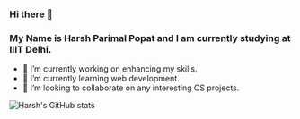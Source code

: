 ### Hi there 👋

### My Name is **Harsh Parimal Popat** and I am currently studying at **IIIT Delhi**.

- 🔭 I’m currently working on enhancing my skills.
- 🌱 I’m currently learning web development.
- 👯 I’m looking to collaborate on any interesting CS projects.

![Harsh's GitHub stats](https://github-readme-stats.vercel.app/api?username=harshpopat2003&show_icons=true&theme=radical)

<!--
**harshpopat2003/harshpopat2003** is a ✨ _special_ ✨ repository because its `README.md` (this file) appears on your GitHub profile.

Here are some ideas to get you started:

- 🔭 I’m currently working on ...
- 🌱 I’m currently learning ...
- 👯 I’m looking to collaborate on ...
- 🤔 I’m looking for help with ...
- 💬 Ask me about ...
- 📫 How to reach me: ...
- 😄 Pronouns: ...
- ⚡ Fun fact: ...
-->
